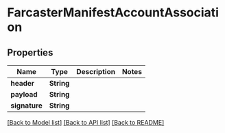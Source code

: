 # FarcasterManifestAccountAssociation

## Properties

Name | Type | Description | Notes
------------ | ------------- | ------------- | -------------
**header** | **String** |  | 
**payload** | **String** |  | 
**signature** | **String** |  | 

[[Back to Model list]](../README.md#documentation-for-models) [[Back to API list]](../README.md#documentation-for-api-endpoints) [[Back to README]](../README.md)


